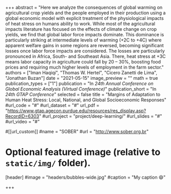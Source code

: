+++
abstract = "Here we analyze the consequences of global warming on agricultural crop yields and the people employed in their production using a global economic model with explicit treatment of the physiological impacts of heat stress on humans ability to work. While most of the agricultural impacts literature has focused on the effects of climate change on crop yields, we find that global labor force impacts dominate.  This dominance is particularly striking at intermediate levels of warming (+2C to +4C) where apparent welfare gains in some regions are reversed, becoming significant losses once labor force impacts are considered. The losses are particularly pronounced in Africa, South- and Southeast Asia. There, heat stress at +3C means labor capacity in agriculture could fall by 20 – 30%, boosting food prices and requiring much higher levels of employment in the farm sector."
authors = ["Iman Haqiqi", "Thomas W. Hertel", "Cicero Zanetti de Lima", "Jonathan Buzan"]
date = "2021-05-15"
image_preview = ""
math = true
publication_types = ["1"]
publication = "In *24th Annual Conference on Global Economic Analysis (Virtual Conference)*"
publication_short = "In *24th GTAP Conference*"
selected = false
title = "Margins of Adaptation to Human Heat Stress: Local, National, and Global Socioeconomic Responses"
#url_code = "#"
#url_dataset = "#"
url_pdf = "https://www.gtap.agecon.purdue.edu/resources/res_display.asp?RecordID=6303"
#url_project = "project/deep-learning/"
#url_slides = "#"
#url_video = "#"

#[[url_custom]]
#name = "SOBER"
#url = "http://www.sober.org.br"

# Optional featured image (relative to `static/img/` folder).
[header]
#image = "headers/bubbles-wide.jpg"
#caption = "My caption :smile:"

+++
